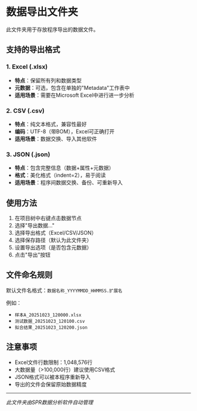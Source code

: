 # 数据导出文件夹

此文件夹用于存放程序导出的数据文件。

## 支持的导出格式

### 1. Excel (.xlsx)
- **特点**：保留所有列和数据类型
- **元数据**：可选，包含在单独的"Metadata"工作表中
- **适用场景**：需要在Microsoft Excel中进行进一步分析

### 2. CSV (.csv)
- **特点**：纯文本格式，兼容性最好
- **编码**：UTF-8（带BOM），Excel可正确打开
- **适用场景**：数据交换、导入其他软件

### 3. JSON (.json)
- **特点**：包含完整信息（数据+属性+元数据）
- **格式**：美化格式（indent=2），易于阅读
- **适用场景**：程序间数据交换、备份、可重新导入

## 使用方法

1. 在项目树中右键点击数据节点
2. 选择"导出数据..."
3. 选择导出格式（Excel/CSV/JSON）
4. 选择保存路径（默认为此文件夹）
5. 设置导出选项（是否包含元数据）
6. 点击"导出"按钮

## 文件命名规则

默认文件名格式：`数据名称_YYYYMMDD_HHMMSS.扩展名`

例如：
- `样本A_20251023_120000.xlsx`
- `测试数据_20251023_120100.csv`
- `拟合结果_20251023_120200.json`

## 注意事项

- Excel文件行数限制：1,048,576行
- 大数据量（>100,000行）建议使用CSV格式
- JSON格式可以被本程序重新导入
- 导出的文件会保留原始数据精度

---

*此文件夹由SPR数据分析软件自动管理*

